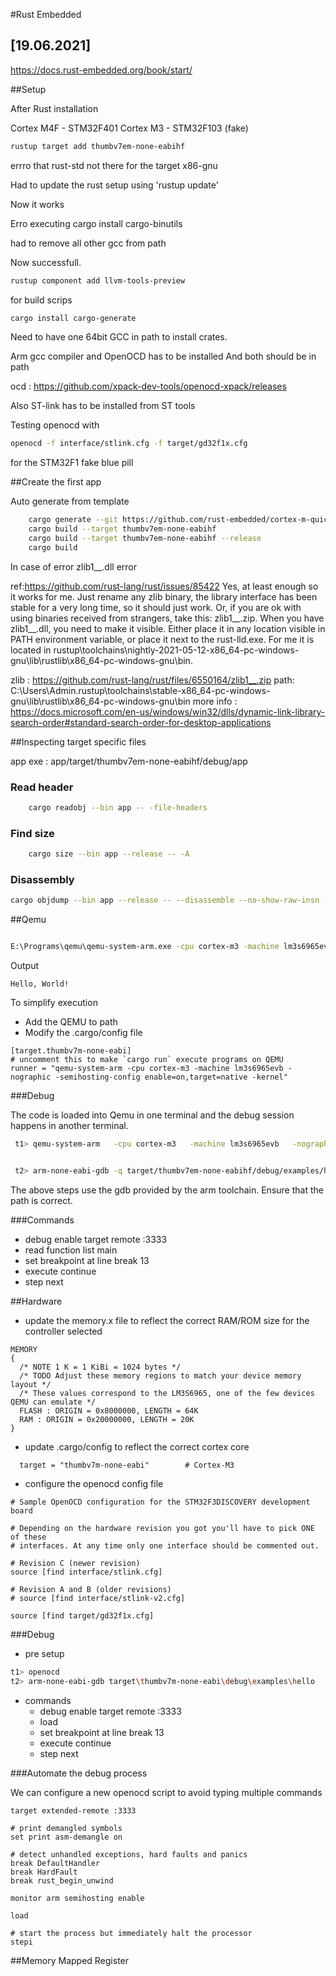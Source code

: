 #Rust Embedded
## [19.06.2021]

https://docs.rust-embedded.org/book/start/

##Setup

After Rust installation

Cortex M4F - STM32F401
Cortex M3  - STM32F103 (fake)

``` sh
rustup target add thumbv7em-none-eabihf 
```

errro that rust-std not there for the target x86-gnu


Had to update the rust setup using 'rustup update'

Now it works

Erro executing cargo install cargo-binutils

had to remove all other gcc from path

Now successfull.

``` sh
rustup component add llvm-tools-preview 
```

for build scrips

``` sh
cargo install cargo-generate 
```

Need to have one 64bit GCC in path to install crates.


Arm gcc compiler and OpenOCD has to be installed
And both should be in path

ocd : https://github.com/xpack-dev-tools/openocd-xpack/releases


Also ST-link has to be installed from ST tools

Testing openocd with

``` sh 
openocd -f interface/stlink.cfg -f target/gd32f1x.cfg 
```
for the STM32F1 fake blue pill

##Create the first app


Auto generate from template

``` sh
    cargo generate --git https://github.com/rust-embedded/cortex-m-quickstart 
    cargo build --target thumbv7em-none-eabihf 
    cargo build --target thumbv7em-none-eabihf --release
    cargo build 
```

In case of error zlib1__.dll error

ref:https://github.com/rust-lang/rust/issues/85422
Yes, at least enough so it works for me. Just rename any zlib binary, the library interface has been stable for a very long time, so it should just work. Or, if you are ok with using binaries received from strangers, take this: zlib1__.zip.
When you have zlib1__.dll, you need to make it visible. Either place it in any location visible in PATH environment variable, or place it next to the rust-lld.exe. For me it is located in rustup\toolchains\nightly-2021-05-12-x86_64-pc-windows-gnu\lib\rustlib\x86_64-pc-windows-gnu\bin. 

zlib : https://github.com/rust-lang/rust/files/6550164/zlib1__.zip
path: C:\Users\Admin\.rustup\toolchains\stable-x86_64-pc-windows-gnu\lib\rustlib\x86_64-pc-windows-gnu\bin
more info : https://docs.microsoft.com/en-us/windows/win32/dlls/dynamic-link-library-search-order#standard-search-order-for-desktop-applications



##Inspecting target specific files

app exe : app/target/thumbv7em-none-eabihf/debug/app

### Read header

``` sh
    cargo readobj --bin app -- -file-headers
```

### Find size
``` sh
    cargo size --bin app --release -- -A
```


### Disassembly

``` sh
cargo objdump --bin app --release -- --disassemble --no-show-raw-insn --print-imm-hex

```


##Qemu

``` sh

E:\Programs\qemu\qemu-system-arm.exe -cpu cortex-m3 -machine lm3s6965evb -nographic -semihosting-config enable=on,target=native -kernel target\thumbv7em-none-eabihf\debug\examples\hello

```

Output

``` console
Hello, World!
```

To simplify execution

- Add the QEMU to path
- Modify the .cargo/config file 

```
[target.thumbv7m-none-eabi]
# uncomment this to make `cargo run` execute programs on QEMU
runner = "qemu-system-arm -cpu cortex-m3 -machine lm3s6965evb -nographic -semihosting-config enable=on,target=native -kernel"
```


###Debug

The code is loaded into Qemu in one terminal and the debug session happens in another terminal. 

``` sh
 t1> qemu-system-arm   -cpu cortex-m3   -machine lm3s6965evb   -nographic   -semihosting-config enable=on,target=native   -gdb tcp::3333   -S   -kernel target/thumbv7em-none-eabihf/debug/examples/hello


 t2> arm-none-eabi-gdb -q target/thumbv7em-none-eabihf/debug/examples/hello

```

The above steps use the gdb provided by the arm toolchain. Ensure that the path is correct. 

###Commands
- debug enable  target remote :3333
- read function list main
- set breakpoint at line break 13
- execute  continue
- step next


##Hardware

- update the memory.x file to reflect the correct RAM/ROM size for the controller selected

``` console
MEMORY
{
  /* NOTE 1 K = 1 KiBi = 1024 bytes */
  /* TODO Adjust these memory regions to match your device memory layout */
  /* These values correspond to the LM3S6965, one of the few devices QEMU can emulate */
  FLASH : ORIGIN = 0x8000000, LENGTH = 64K
  RAM : ORIGIN = 0x20000000, LENGTH = 20K
}
```

- update .cargo/config to reflect the correct cortex core
``` console
  target = "thumbv7m-none-eabi"        # Cortex-M3
```

- configure the openocd config file 
``` console
# Sample OpenOCD configuration for the STM32F3DISCOVERY development board

# Depending on the hardware revision you got you'll have to pick ONE of these
# interfaces. At any time only one interface should be commented out.

# Revision C (newer revision)
source [find interface/stlink.cfg]

# Revision A and B (older revisions)
# source [find interface/stlink-v2.cfg]

source [find target/gd32f1x.cfg]
```

###Debug

- pre setup
``` sh
t1> openocd
t2> arm-none-eabi-gdb target\thumbv7m-none-eabi\debug\examples\hello
```

- commands
    + debug enable  target remote :3333
    + load
    + set breakpoint at line break 13
    + execute  continue
    + step next

###Automate the debug process

We can configure a new openocd script to avoid typing multiple commands

``` console
target extended-remote :3333

# print demangled symbols
set print asm-demangle on

# detect unhandled exceptions, hard faults and panics
break DefaultHandler
break HardFault
break rust_begin_unwind

monitor arm semihosting enable

load

# start the process but immediately halt the processor
stepi
```

##Memory Mapped Register

